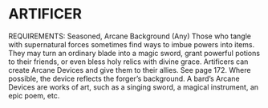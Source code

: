 # ARTIFICER
REQUIREMENTS: Seasoned, Arcane Background (Any)
Those who tangle with supernatural forces sometimes find ways to imbue powers into items. They may turn an ordinary blade into a magic sword, grant powerful potions to their friends, or even bless holy relics with divine grace.
Artificers can create Arcane Devices and give them to their allies. See page 172. Where possible, the device reflects the forger’s background. A bard’s Arcane Devices are works of art, such as a singing sword, a magical instrument, an epic poem, etc.